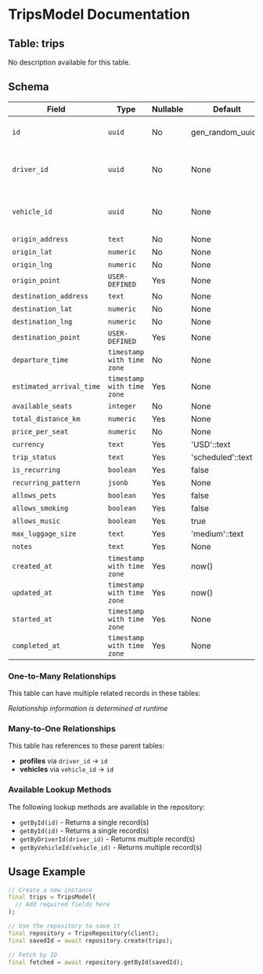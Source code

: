 # TripsModel Documentation

## Table: trips

No description available for this table.

## Schema

| Field | Type | Nullable | Default | Constraints |
|-------|------|----------|---------|-------------|
| `id` | `uuid` | No | gen_random_uuid() | Primary Key, Not Null |
| `driver_id` | `uuid` | No | None | Not Null, Foreign Key → profiles(id) |
| `vehicle_id` | `uuid` | No | None | Not Null, Foreign Key → vehicles(id) |
| `origin_address` | `text` | No | None | Not Null |
| `origin_lat` | `numeric` | No | None | Not Null |
| `origin_lng` | `numeric` | No | None | Not Null |
| `origin_point` | `USER-DEFINED` | Yes | None | - |
| `destination_address` | `text` | No | None | Not Null |
| `destination_lat` | `numeric` | No | None | Not Null |
| `destination_lng` | `numeric` | No | None | Not Null |
| `destination_point` | `USER-DEFINED` | Yes | None | - |
| `departure_time` | `timestamp with time zone` | No | None | Not Null |
| `estimated_arrival_time` | `timestamp with time zone` | Yes | None | - |
| `available_seats` | `integer` | No | None | Not Null |
| `total_distance_km` | `numeric` | Yes | None | - |
| `price_per_seat` | `numeric` | No | None | Not Null |
| `currency` | `text` | Yes | 'USD'::text | - |
| `trip_status` | `text` | Yes | 'scheduled'::text | - |
| `is_recurring` | `boolean` | Yes | false | - |
| `recurring_pattern` | `jsonb` | Yes | None | - |
| `allows_pets` | `boolean` | Yes | false | - |
| `allows_smoking` | `boolean` | Yes | false | - |
| `allows_music` | `boolean` | Yes | true | - |
| `max_luggage_size` | `text` | Yes | 'medium'::text | - |
| `notes` | `text` | Yes | None | - |
| `created_at` | `timestamp with time zone` | Yes | now() | - |
| `updated_at` | `timestamp with time zone` | Yes | now() | - |
| `started_at` | `timestamp with time zone` | Yes | None | - |
| `completed_at` | `timestamp with time zone` | Yes | None | - |

### One-to-Many Relationships

This table can have multiple related records in these tables:

*Relationship information is determined at runtime*

### Many-to-One Relationships

This table has references to these parent tables:

- **profiles** via `driver_id` → `id`
- **vehicles** via `vehicle_id` → `id`

### Available Lookup Methods

The following lookup methods are available in the repository:

- `getById(id)` - Returns a single record(s)
- `getById(id)` - Returns a single record(s)
- `getByDriverId(driver_id)` - Returns multiple record(s)
- `getByVehicleId(vehicle_id)` - Returns multiple record(s)


## Usage Example

```dart
// Create a new instance
final trips = TripsModel(
  // Add required fields here
);

// Use the repository to save it
final repository = TripsRepository(client);
final savedId = await repository.create(trips);

// Fetch by ID
final fetched = await repository.getById(savedId);
```
